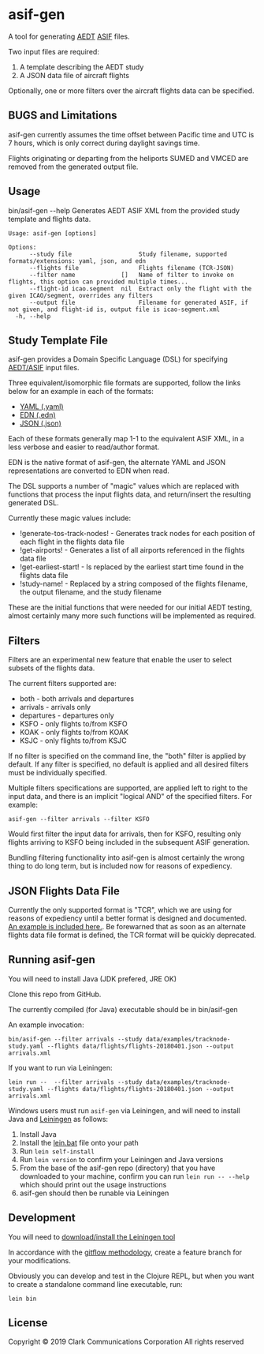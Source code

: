 # asif-gen

A tool for generating [AEDT](https://aedt.faa.gov) [ASIF](https://aedt.faa.gov/Documents/AEDT2d_ASIFReferenceGuide.pdf) files.

Two input files are required:

1. A template describing the AEDT study
2. A JSON data file of aircraft flights

Optionally, one or more filters over the aircraft flights data can be specified.

## BUGS and Limitations

asif-gen currently assumes the time offset between Pacific time and UTC is 7 hours, which is only correct during daylight savings time.

Flights originating or departing from the heliports SUMED and VMCED are removed from the generated output file.

## Usage

bin/asif-gen --help
Generates AEDT ASIF XML from the provided study template and flights data.

```
Usage: asif-gen [options]

Options:
      --study file                   Study filename, supported formats/extensions: yaml, json, and edn
      --flights file                 Flights filename (TCR-JSON)
      --filter name             []   Name of filter to invoke on flights, this option can provided multiple times...
      --flight-id icao.segment  nil  Extract only the flight with the given ICAO/segment, overrides any filters
      --output file                  Filename for generated ASIF, if not given, and flight-id is, output file is icao-segment.xml
  -h, --help
```

## Study Template File

asif-gen provides a Domain Specific Language (DSL) for specifying [AEDT/ASIF](https://aedt.faa.gov/Documents/AEDT2d_ASIFReferenceGuide.pdf) input files.

Three equivalent/isomorphic file formats are supported, follow the links below for an example in each of the formats:

* [YAML (.yaml)](https://github.com/aircraft-noise/asif-gen/blob/develop/data/examples/tracknode-study.yaml)
* [EDN (.edn)](https://github.com/aircraft-noise/asif-gen/blob/develop/data/examples/tracknode-study.edn)
* [JSON (.json)](https://github.com/aircraft-noise/asif-gen/blob/develop/data/examples/tracknode-study.json)

Each of these formats generally map 1-1 to the equivalent ASIF XML, in a less verbose and easier to read/author format.

EDN is the native format of asif-gen, the alternate YAML and JSON representations are converted to EDN when read.

The DSL supports a number of "magic" values which are replaced with functions that process the input flights data, and return/insert the resulting generated DSL.

Currently these magic values include:

* !generate-tos-track-nodes! - Generates track nodes for each position of each flight in the flights data file
* !get-airports! - Generates a list of all airports referenced in the flights data file
* !get-earliest-start! - Is replaced by the earliest start time found in the flights data file
* !study-name! - Replaced by a string composed of the flights filename, the output filename, and the study filename

These are the initial functions that were needed for our initial AEDT testing, almost certainly many more such functions will be implemented as required.

## Filters

Filters are an experimental new feature that enable the user to select subsets of the flights data.

The current filters supported are:

* both - both arrivals and departures
* arrivals - arrivals only
* departures - departures only
* KSFO - only flights to/from KSFO
* KOAK - only flights to/from KOAK
* KSJC - only flights to/from KSJC

If no filter is specified on the command line, the "both" filter is applied by default.  If any filter is specified, no default is applied and all desired filters must be individually specified.

Multiple filters specifications are supported, are applied left to right to the input data, and there is an implicit "logical AND" of the specified filters.
For example:

```
asif-gen --filter arrivals --filter KSFO
```

Would first filter the input data for arrivals, then for KSFO, resulting only flights arriving to KSFO being included in the subsequent ASIF generation.

Bundling filtering functionality into asif-gen is almost certainly the wrong thing to do long term, but is included now for reasons of expediency.

## JSON Flights Data File

Currently the only supported format is "TCR", which we are using for reasons of expediency until a better format is designed and documented.  [An example is included here.](https://github.com/aircraft-noise/asif-gen/blob/develop/data/flights/flights-20180401.json). Be forewarned that as soon as an alternate flights data file format is defined, the TCR format will be quickly deprecated.

## Running asif-gen

You will need to install Java (JDK prefered, JRE OK)

Clone this repo from GitHub.

The currently compiled (for Java) executable should be in bin/asif-gen

An example invocation:

```
bin/asif-gen --filter arrivals --study data/examples/tracknode-study.yaml --flights data/flights/flights-20180401.json --output arrivals.xml
```

If you want to run via Leiningen:

```
lein run --  --filter arrivals --study data/examples/tracknode-study.yaml --flights data/flights/flights-20180401.json --output arrivals.xml
```

Windows users must run ```asif-gen``` via Leiningen, and will need to install Java and [Leiningen](https://leiningen.org) as follows:

1. Install Java
2. Install the [lein.bat](https://raw.githubusercontent.com/technomancy/leiningen/stable/bin/lein.bat) file onto your path
3. Run ```lein self-install```
4. Run ```lein version``` to confirm your Leiningen and Java versions
5. From the base of the asif-gen repo (directory) that you have downloaded to your machine, confirm you can run ```lein run -- --help``` which should print out the usage instructions
6. asif-gen should then be runable via Leiningen


## Development

You will need to [download/install the Leiningen tool](https://leiningen.org)

In accordance with the [gitflow methodology](https://github.com/nvie/gitflow), create a feature branch for your modifications.

Obviously you can develop and test in the Clojure REPL, but when you want to create a standalone command line executable, run:

```
lein bin
```

## License

Copyright © 2019 Clark Communications Corporation
All rights reserved

